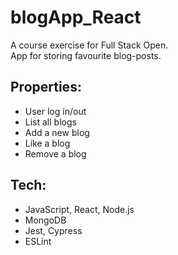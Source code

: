 # blogApp_React  
A course exercise for Full Stack Open.  
App for storing favourite blog-posts.
## Properties:
- User log in/out
- List all blogs
- Add a new blog
- Like a blog
- Remove a blog  

## Tech:
- JavaScript, React, Node.js
- MongoDB
- Jest, Cypress
- ESLint
